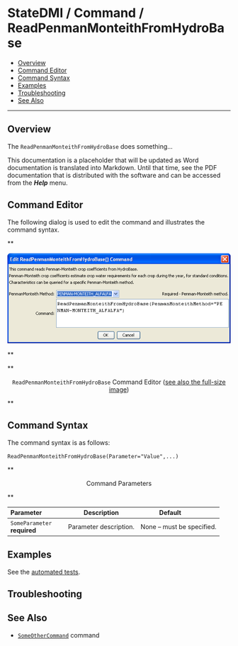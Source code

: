 # StateDMI / Command / ReadPenmanMonteithFromHydroBase #

* [Overview](#overview)
* [Command Editor](#command-editor)
* [Command Syntax](#command-syntax)
* [Examples](#examples)
* [Troubleshooting](#troubleshooting)
* [See Also](#see-also)

-------------------------

## Overview ##

The `ReadPenmanMonteithFromHydroBase` does something...

This documentation is a placeholder that will be updated as Word documentation is translated into Markdown.
Until that time, see the PDF documentation that is distributed with the software and can be accessed
from the ***Help*** menu.

## Command Editor ##

The following dialog is used to edit the command and illustrates the command syntax.

**<p style="text-align: center;">
![ReadPenmanMonteithFromHydroBase](ReadPenmanMonteithFromHydroBase.png)
</p>**

**<p style="text-align: center;">
`ReadPenmanMonteithFromHydroBase` Command Editor (<a href="../ReadPenmanMonteithFromHydroBase.png">see also the full-size image</a>)
</p>**

## Command Syntax ##

The command syntax is as follows:

```text
ReadPenmanMonteithFromHydroBase(Parameter="Value",...)
```
**<p style="text-align: center;">
Command Parameters
</p>**

| **Parameter**&nbsp;&nbsp;&nbsp;&nbsp;&nbsp;&nbsp;&nbsp;&nbsp;&nbsp;&nbsp;&nbsp;&nbsp; | **Description** | **Default**&nbsp;&nbsp;&nbsp;&nbsp;&nbsp;&nbsp;&nbsp;&nbsp;&nbsp;&nbsp; |
| --------------|-----------------|----------------- |
|`SomeParameter`<br>**required**|Parameter description.|None – must be specified.|

## Examples ##

See the [automated tests](https://github.com/OpenCDSS/cdss-app-statedmi-test/tree/master/test/regression/commands/ReadPenmanMonteithFromHydroBase).

## Troubleshooting ##

## See Also ##

* [`SomeOtherCommand`](../SomeOtherCommand/SomeOtherCommand) command
